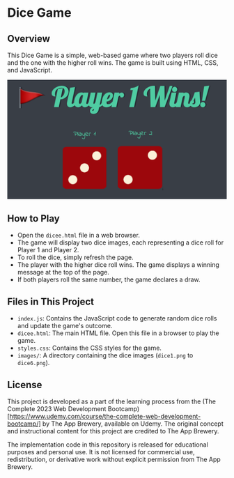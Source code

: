 # Dice Game

## Overview

This Dice Game is a simple, web-based game where two players roll dice and the one with the higher roll wins. The game is built using HTML, CSS, and JavaScript.

![Application Screenshot](./images/application_screenshot.png)

## How to Play

-   Open the `dicee.html` file in a web browser.
-   The game will display two dice images, each representing a dice roll for Player 1 and Player 2.
-   To roll the dice, simply refresh the page.
-   The player with the higher dice roll wins. The game displays a winning message at the top of the page.
-   If both players roll the same number, the game declares a draw.

## Files in This Project

-   `index.js`: Contains the JavaScript code to generate random dice rolls and update the game's outcome.
-   `dicee.html`: The main HTML file. Open this file in a browser to play the game.
-   `styles.css`: Contains the CSS styles for the game.
-   `images/`: A directory containing the dice images (`dice1.png` to `dice6.png`).

## License

This project is developed as a part of the learning process from the (The Complete 2023 Web Development Bootcamp)[https://www.udemy.com/course/the-complete-web-development-bootcamp/] by The App Brewery, available on Udemy. The original concept and instructional content for this project are credited to The App Brewery.

The implementation code in this repository is released for educational purposes and personal use. It is not licensed for commercial use, redistribution, or derivative work without explicit permission from The App Brewery.
